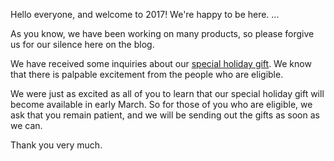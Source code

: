 Hello everyone, and welcome to 2017! We're happy to be here. ...

As you know, we have been working on many products, so please forgive us for our silence here on the blog. 

We have received some inquiries about our <a href="http://www.projectcastle.net/blog/2016/12/23/Happy-Holidays">special holiday gift</a>. We know that there is palpable excitement from the people who are eligible.

We were just as excited as all of you to learn that our special holiday gift will become available in early March. So for those of you who are eligible, we ask that you remain patient, and we will be sending out the gifts as soon as we can. 

Thank you very much.